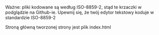 Ważne: pliki kodowane są według ISO-8859-2, stąd te krzaczki w podglądzie na Github-ie. Upewnij się, że twój edytor tekstowy koduje w standardzie ISO-8859-2

Stroną główną tworzonej strony jest plik index.html
